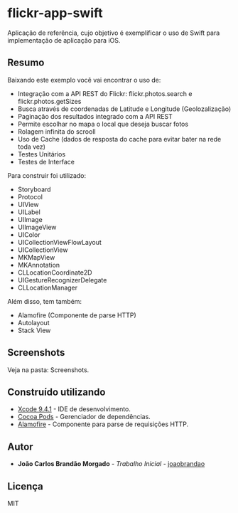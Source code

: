 # flickr-app-swift
 Aplicação de referência, cujo objetivo é exemplificar o uso de Swift para implementação de aplicação para iOS.
 
## Resumo

Baixando este exemplo você vai encontrar o uso de:
 - Integração com a API REST do Flickr: flickr.photos.search e flickr.photos.getSizes
 - Busca através de coordenadas de Latitude e Longitude (Geolozalização)
 - Paginação dos resultados integrado com a API REST
 - Permite escolhar no mapa o local que deseja buscar fotos
 - Rolagem infinita do scrooll
 - Uso de Cache (dados de resposta do cache para evitar bater na rede toda vez)
 - Testes Unitários
 - Testes de Interface

Para construir foi utilizado:

 - Storyboard
 - Protocol
 - UIView
 - UILabel
 - UIImage
 - UIImageView
 - UIColor
 - UICollectionViewFlowLayout
 - UICollectionView
 - MKMapView
 - MKAnnotation
 - CLLocationCoordinate2D
 - UIGestureRecognizerDelegate
 - CLLocationManager

Além disso, tem também:
 - Alamofire (Componente de parse HTTP)
 - Autolayout
 - Stack View

## Screenshots
Veja na pasta: Screenshots.

## Construído utilizando

* [Xcode 9.4.1](https://developer.apple.com/xcode) - IDE de desenvolvimento.
* [Cocoa Pods](https://cocoapods.org) - Gerenciador de dependências.
* [Alamofire](https://github.com/Alamofire/Alamofire) - Componente para parse de requisições HTTP.

## Autor

* **João Carlos Brandão Morgado** - *Trabalho Inicial* - [joaobrandao](https://github.com/jocabrandao)

## Licença

MIT 
